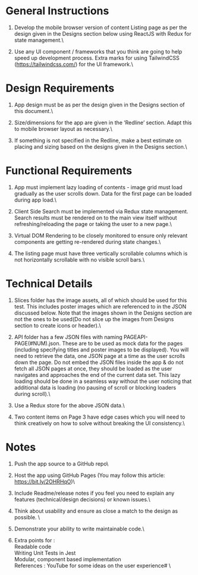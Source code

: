 # General Instructions

1. Develop the mobile browser version of content Listing page as per the design given in the Designs section below using ReactJS with Redux for state management.\

2. Use any UI component / frameworks that you think are going to help speed up development process. Extra marks for using TailwindCSS (https://tailwindcss.com/) for the UI framework.\

# Design Requirements

1. App design must be as per the design given in the Designs section of this document.\

2. Size/dimensions for the app are given in the ‘Redline’ section. Adapt this to mobile browser layout as necessary.\

3. If something is not specified in the Redline, make a best estimate on placing and sizing based on the designs given in the Designs section.\

# Functional Requirements

1. App must implement lazy loading of contents - image grid must load gradually as the user scrolls down. Data for the first page can be loaded during app load.\

2. Client Side Search must be implemented via Redux state management. Search results must be rendered on to the main view itself without refreshing/reloading the page or taking the user to a new page.\

3. Virtual DOM Rendering to be closely monitored to ensure only relevant components are getting re-rendered during state changes.\

4. The listing page must have three vertically scrollable columns which is not horizontally scrollable with no visible scroll bars.\

# Technical Details

1. Slices folder has the image assets, all of which should be used for this test. This includes poster images which are referenced to in the JSON discussed below. Note that the images shown in the Designs section are not the ones to be used(Do not slice up the images from Designs section to create icons or header).\

2. API folder has a few JSON files with naming PAGEAPI-PAGE(#NUM).json. These are to be used as mock data for the pages (including specifying titles and poster images to be displayed). You will need to retrieve the data, one JSON page at a time as the user scrolls down the page. Do not embed the JSON files inside the app & do not fetch all JSON pages at once, they should be loaded as the user navigates and approaches the end of the current data set. This lazy loading should be done in a seamless way without the user noticing that additional data is loading (no pausing of scroll or blocking loaders during scroll).\

3. Use a Redux store for the above JSON data.\

4. Two content items on Page 3 have edge cases which you will need to think creatively on how to solve without breaking the UI consistency.\

# Notes

1. Push the app source to a GitHub repo\

2. Host the app using GitHub Pages (You may follow this article: https://bit.ly/2OHRHqO)\

3. Include Readme/release notes if you feel you need to explain any features (technical/design decisions) or known issues.\

4. Think about usability and ensure as close a match to the design as possible. \

5. Demonstrate your ability to write maintainable code.\

6. Extra points for :\
Readable code \
Writing Unit Tests in Jest \
Modular, component based implementation \
References : YouTube for some ideas on the user experience# \